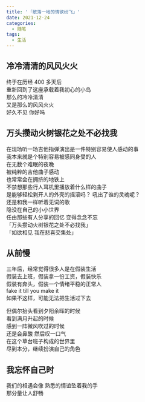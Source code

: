 ```yaml
---
title: '「散落一地的情欲纷飞」'
date: 2021-12-24
categories:
  - 随笔
tags: 
  - 生活
---
```


## 冷冷清清的风风火火
终于在历经 400 多天后  
重新回到了这座承载着我初心的小岛  
那么的冷冷清清  
又是那么的风风火火  
好久不见 你好吗  

## 万头攒动火树银花之处不必找我
在现场听一场吉他指弹演出是一件特别容易使人感动的事  
我本来就是个特别容易被感同身受的人   
在无数个难眠的夜晚  
被纯粹的吉他曲子感动  
也常常会在拥挤的地铁上  
不禁想那些行人耳机里播放着什么样的曲子  
是能够轻松剥开人的外壳的摇滚吗？ 
吼出了谁的灵魂呢？      
还是和我一样听着无词的歌  
隐没在自己的小小世界  
任由那些有人分享的回忆 变得念念不忘  
「万头攒动火树银花之处不必找我」  
「如欲相见 我在悲喜交集处」

## 从前慢
三年后，经常觉得很多人是在假装生活  
假装去上班，假装拿一份工资，假装快乐  
假装有奔头，假装一个情绪平稳的正常人  
fake it till you make it  
如果不这样，可能无法把生活过下去  

但偶尔抬头看到夕阳余晖的时候  
看到满月升起的时候  
感到一阵微风吹过的时候  
还是会鼻酸 然后叹一口气  
在这个草台班子构成的世界里  
尽到本分，继续扮演自己的角色

## 我忘怀自己时
我们的相遇会像
熟悉的情谊坠着我的手  
那分量让人舒畅

  

